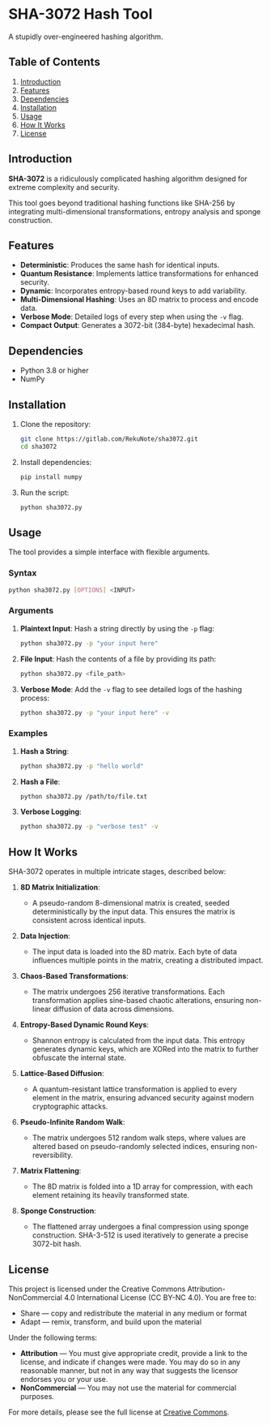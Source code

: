 # SHA-3072 Hash Tool

A stupidly over-engineered hashing algorithm.

## Table of Contents
1. [Introduction](#introduction)
2. [Features](#features)
3. [Dependencies](#dependencies)
4. [Installation](#installation)
5. [Usage](#usage)
6. [How It Works](#how-it-works)
7. [License](#license)

## Introduction
**SHA-3072** is a ridiculously complicated hashing algorithm designed for extreme complexity and security.

This tool goes beyond traditional hashing functions like SHA-256 by integrating multi-dimensional transformations, entropy analysis and sponge construction.

## Features
- **Deterministic**: Produces the same hash for identical inputs.
- **Quantum Resistance**: Implements lattice transformations for enhanced security.
- **Dynamic**: Incorporates entropy-based round keys to add variability.
- **Multi-Dimensional Hashing**: Uses an 8D matrix to process and encode data.
- **Verbose Mode**: Detailed logs of every step when using the `-v` flag.
- **Compact Output**: Generates a 3072-bit (384-byte) hexadecimal hash.

## Dependencies
- Python 3.8 or higher
- NumPy

## Installation
1. Clone the repository:
   ```bash
   git clone https://gitlab.com/RekuNote/sha3072.git
   cd sha3072
   ```

2. Install dependencies:
   ```bash
   pip install numpy
   ```

3. Run the script:
   ```bash
   python sha3072.py
   ```

## Usage
The tool provides a simple interface with flexible arguments.

### Syntax
```bash
python sha3072.py [OPTIONS] <INPUT>
```

### Arguments
1. **Plaintext Input**:
   Hash a string directly by using the `-p` flag:
   ```bash
   python sha3072.py -p "your input here"
   ```

2. **File Input**:
   Hash the contents of a file by providing its path:
   ```bash
   python sha3072.py <file_path>
   ```

3. **Verbose Mode**:
   Add the `-v` flag to see detailed logs of the hashing process:
   ```bash
   python sha3072.py -p "your input here" -v
   ```

### Examples
1. **Hash a String**:
   ```bash
   python sha3072.py -p "hello world"
   ```

2. **Hash a File**:
   ```bash
   python sha3072.py /path/to/file.txt
   ```

3. **Verbose Logging**:
   ```bash
   python sha3072.py -p "verbose test" -v
   ```

## How It Works

SHA-3072 operates in multiple intricate stages, described below:

1. **8D Matrix Initialization**:
   - A pseudo-random 8-dimensional matrix is created, seeded deterministically by the input data. This ensures the matrix is consistent across identical inputs.

2. **Data Injection**:
   - The input data is loaded into the 8D matrix. Each byte of data influences multiple points in the matrix, creating a distributed impact.

3. **Chaos-Based Transformations**:
   - The matrix undergoes 256 iterative transformations. Each transformation applies sine-based chaotic alterations, ensuring non-linear diffusion of data across dimensions.

4. **Entropy-Based Dynamic Round Keys**:
   - Shannon entropy is calculated from the input data. This entropy generates dynamic keys, which are XORed into the matrix to further obfuscate the internal state.

5. **Lattice-Based Diffusion**:
   - A quantum-resistant lattice transformation is applied to every element in the matrix, ensuring advanced security against modern cryptographic attacks.

6. **Pseudo-Infinite Random Walk**:
   - The matrix undergoes 512 random walk steps, where values are altered based on pseudo-randomly selected indices, ensuring non-reversibility.

7. **Matrix Flattening**:
   - The 8D matrix is folded into a 1D array for compression, with each element retaining its heavily transformed state.

8. **Sponge Construction**:
   - The flattened array undergoes a final compression using sponge construction. SHA-3-512 is used iteratively to generate a precise 3072-bit hash.

## License

This project is licensed under the Creative Commons Attribution-NonCommercial 4.0 International License (CC BY-NC 4.0). You are free to:

- Share — copy and redistribute the material in any medium or format
- Adapt — remix, transform, and build upon the material

Under the following terms:

- **Attribution** — You must give appropriate credit, provide a link to the license, and indicate if changes were made. You may do so in any reasonable manner, but not in any way that suggests the licensor endorses you or your use.
- **NonCommercial** — You may not use the material for commercial purposes.

For more details, please see the full license at [Creative Commons](https://creativecommons.org/licenses/by-nc/4.0/).
